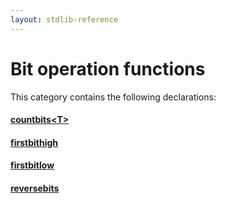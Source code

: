```yaml
---
layout: stdlib-reference
---
```

# Bit operation functions

This category contains the following declarations:

#### [countbits\<T\>](/stdlib-reference/global-decls/countbits)

#### [firstbithigh](/stdlib-reference/global-decls/firstbithigh)

#### [firstbitlow](/stdlib-reference/global-decls/firstbitlow)

#### [reversebits](/stdlib-reference/global-decls/reversebits)

